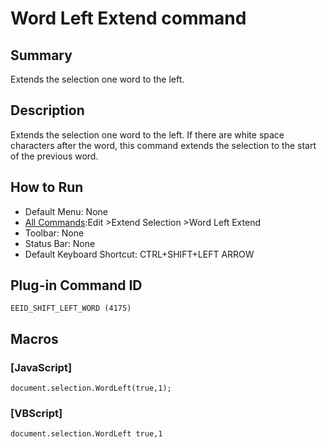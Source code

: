 # Word Left Extend command

## Summary

Extends the selection one word to the left.

## Description

Extends the selection one word to the left. If there are white space
characters
after the word, this command extends the selection to the start of the
previous word.

## How to Run

- Default Menu: None
- [All Commands](../tools/all_commands):Edit \>Extend Selection
\>Word Left Extend
- Toolbar: None
- Status Bar: None
- Default Keyboard Shortcut: CTRL+SHIFT+LEFT ARROW

## Plug-in Command ID

```
EEID_SHIFT_LEFT_WORD (4175)```

## Macros

### \[JavaScript\]

```
document.selection.WordLeft(true,1);
```

### \[VBScript\]

```
document.selection.WordLeft true,1
```
